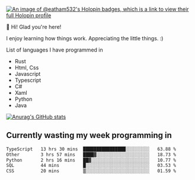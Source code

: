 [![An image of @eatham532's Holopin badges, which is a link to view their full Holopin profile](https://holopin.me/eatham532)](https://holopin.io/@eatham532)


👋 Hi! Glad you're here!

I enjoy learning how things work. Appreciating the little things. :)


List of languages I have programmed in
- Rust
- Html, Css
- Javascript
- Typescript
- C#
- Xaml
- Python
- Java

[![Anurag's GitHub stats](https://github-readme-stats.vercel.app/api?username=Eatham532&theme=dark)](https://github.com/anuraghazra/github-readme-stats)


## Currently wasting my week programming in
<!--START_SECTION:waka-->

```txt
TypeScript   13 hrs 30 mins  ████████████████░░░░░░░░░   63.88 %
Other        3 hrs 57 mins   ████▓░░░░░░░░░░░░░░░░░░░░   18.73 %
Python       2 hrs 16 mins   ██▓░░░░░░░░░░░░░░░░░░░░░░   10.77 %
SQL          44 mins         █░░░░░░░░░░░░░░░░░░░░░░░░   03.53 %
CSS          20 mins         ▒░░░░░░░░░░░░░░░░░░░░░░░░   01.59 %
```

<!--END_SECTION:waka-->
